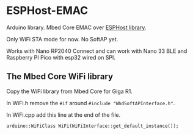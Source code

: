# ESPHost-EMAC

Arduino library. Mbed Core EMAC over [ESPHost library](https://github.com/JAndrassy/ESPHost).

Only WiFi STA mode for now. No SoftAP yet.

Works with Nano RP2040 Connect and can work with Nano 33 BLE and Raspberry PI Pico with esp32 wired on SPI.

## The Mbed Core WiFi library

Copy the WiFi library from Mbed Core for Giga R1.

In WiFi.h remove the `#if` around `#include "WhdSoftAPInterface.h"`.

In WiFi.cpp add this line at the end of the file.
 
```
arduino::WiFiClass WiFi(WiFiInterface::get_default_instance());
```
